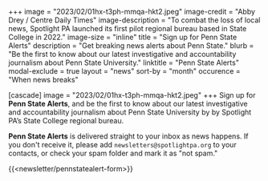 +++
image = "2023/02/01hx-t3ph-mmqa-hkt2.jpeg"
image-credit = "Abby Drey / Centre Daily Times"
image-description = "To combat the loss of local news, Spotlight PA launched its first pilot regional bureau based in State College in 2022."
image-size = "inline"
title = "Sign up for Penn State Alerts"
description = "Get breaking news alerts about Penn State."
blurb = "Be the first to know about our latest investigative and accountability journalism about Penn State University."
linktitle = "Penn State Alerts"
modal-exclude = true
layout = "news"
sort-by = "month"
occurence = "When news breaks"

[cascade]
image = "2023/02/01hx-t3ph-mmqa-hkt2.jpeg"
+++
Sign up for **Penn State Alerts**, and be the first to know about our latest investigative and accountability journalism about Penn State University by by Spotlight PA’s State College regional bureau.

**Penn State Alerts** is delivered straight to your inbox as news happens. If you don't receive it, please add `newsletters@spotlightpa.org` to your contacts, or check your spam folder and mark it as "not spam."

{{<newsletter/pennstatealert-form>}}
